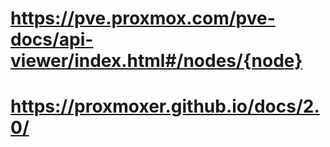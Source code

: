 # https://pve.proxmox.com/pve-docs/api-viewer/index.html#/nodes/{node}
# https://proxmoxer.github.io/docs/2.0/